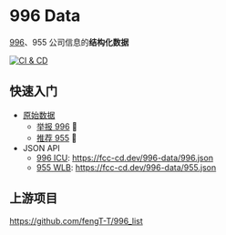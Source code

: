 # 996 Data

[996][1]、955 公司信息的**结构化数据**

[![CI & CD](https://github.com/EasyWebApp/WebCell/workflows/CI%20&%20CD/badge.svg)][2]

## 快速入门

- [原始数据](source/)
  - [举报 996][3] 🚷
  - [推荐 955][4] 🧡
- JSON API
  - [996 ICU][5]: https://fcc-cd.dev/996-data/996.json
  - [955 WLB][6]: https://fcc-cd.dev/996-data/955.json

## 上游项目

https://github.com/fengT-T/996_list

[1]: https://zh.wikipedia.org/wiki/996%E5%B7%A5%E4%BD%9C%E5%88%B6
[2]: https://github.com/EasyWebApp/WebCell/actions
[3]: https://github.com/FreeCodeCamp-Chengdu/996-data/edit/master/source/996.yml
[4]: https://github.com/FreeCodeCamp-Chengdu/996-data/edit/master/source/955.yml
[5]: https://996.icu/
[6]: https://github.com/formulahendry/955.WLB
